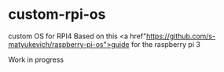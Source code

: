 # custom-rpi-os
custom OS for RPI4
Based on this <a href"https://github.com/s-matyukevich/raspberry-pi-os">guide</a> for the raspberry pi 3

Work in progress
